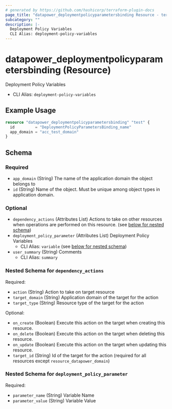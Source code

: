 ```yaml
---
# generated by https://github.com/hashicorp/terraform-plugin-docs
page_title: "datapower_deploymentpolicyparametersbinding Resource - terraform-provider-datapower"
subcategory: ""
description: |-
  Deployment Policy Variables
  CLI Alias: deployment-policy-variables
---
```


# datapower_deploymentpolicyparametersbinding (Resource)

Deployment Policy Variables
  - CLI Alias: `deployment-policy-variables`

## Example Usage

```terraform
resource "datapower_deploymentpolicyparametersbinding" "test" {
  id         = "DeploymentPolicyParametersBinding_name"
  app_domain = "acc_test_domain"
}
```

<!-- schema generated by tfplugindocs -->
## Schema

### Required

- `app_domain` (String) The name of the application domain the object belongs to
- `id` (String) Name of the object. Must be unique among object types in application domain.

### Optional

- `dependency_actions` (Attributes List) Actions to take on other resources when operations are performed on this resource. (see [below for nested schema](#nestedatt--dependency_actions))
- `deployment_policy_parameter` (Attributes List) Deployment Policy Variables
  - CLI Alias: `variable` (see [below for nested schema](#nestedatt--deployment_policy_parameter))
- `user_summary` (String) Comments
  - CLI Alias: `summary`

<a id="nestedatt--dependency_actions"></a>
### Nested Schema for `dependency_actions`

Required:

- `action` (String) Action to take on target resource
- `target_domain` (String) Application domain of the target for the action
- `target_type` (String) Resource type of the target for the action

Optional:

- `on_create` (Boolean) Execute this action on the target when creating this resource.
- `on_delete` (Boolean) Execute this action on the target when deleting this resource.
- `on_update` (Boolean) Execute this action on the target when updating this resource.
- `target_id` (String) Id of the target for the action (required for all resources except `resource_datapower_domain`)


<a id="nestedatt--deployment_policy_parameter"></a>
### Nested Schema for `deployment_policy_parameter`

Required:

- `parameter_name` (String) Variable Name
- `parameter_value` (String) Variable Value
